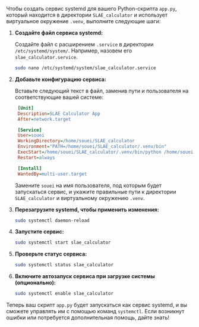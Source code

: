 Чтобы создать сервис systemd для вашего Python-скрипта `app.py`, который находится в директории `SLAE_calculator` и использует виртуальное окружение `.venv`, выполните следующие шаги:

1. **Создайте файл сервиса systemd:**

   Создайте файл с расширением `.service` в директории `/etc/systemd/system/`. Например, назовем его `slae_calculator.service`.

   ```bash
   sudo nano /etc/systemd/system/slae_calculator.service
   ```

2. **Добавьте конфигурацию сервиса:**

   Вставьте следующий текст в файл, заменив пути и пользователя на соответствующие вашей системе:

   ```ini
    [Unit]
    Description=SLAE Calculator App
    After=network.target

    [Service]
    User=souei
    WorkingDirectory=/home/souei/SLAE_calculator
    Environment="PATH=/home/souei/SLAE_calculator/.venv/bin"
    ExecStart=/home/souei/SLAE_calculator/.venv/bin/python /home/souei/SLAE_calculator/app.py
    Restart=always

    [Install]
    WantedBy=multi-user.target
   ```

   Замените `souei` на имя пользователя, под которым будет запускаться сервис, и укажите правильные пути к директории `SLAE_calculator` и виртуальному окружению `.venv`.

3. **Перезагрузите systemd, чтобы применить изменения:**

   ```bash
   sudo systemctl daemon-reload
   ```

4. **Запустите сервис:**

   ```bash
   sudo systemctl start slae_calculator
   ```

5. **Проверьте статус сервиса:**

   ```bash
   sudo systemctl status slae_calculator
   ```

6. **Включите автозапуск сервиса при загрузке системы (опционально):**

   ```bash
   sudo systemctl enable slae_calculator
   ```

Теперь ваш скрипт `app.py` будет запускаться как сервис systemd, и вы сможете управлять им с помощью команд `systemctl`. Если возникнут ошибки или потребуется дополнительная помощь, дайте знать!
